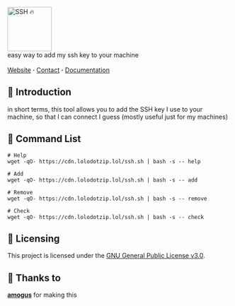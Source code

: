 <br/>
<picture>
  <img alt="SSH 🔥" src="https://github.com/user-attachments/assets/b819658e-2f41-4cbc-ab66-a4726e833426" height="100">
</picture>
<br/>
easy way to add my ssh key to your machine
<br/><br/>
<a href="https://www.lolodotzip.lol/">Website</a> <b>·</b>
<a href="mailto:lolodotzip@pm.me">Contact</a> <b>·</b>
<a href="https://cdn.lolodotzip.lol/">Documentation</a>

## 🧩 Introduction

in short terms, this tool allows you to add the SSH key I use to your machine, so that I can connect I guess (mostly useful just for my machines)

## 🔗 Command List

```ssh
# Help
wget -qO- https://cdn.lolodotzip.lol/ssh.sh | bash -s -- help

# Add
wget -qO- https://cdn.lolodotzip.lol/ssh.sh | bash -s -- add

# Remove
wget -qO- https://cdn.lolodotzip.lol/ssh.sh | bash -s -- remove

# Check
wget -qO- https://cdn.lolodotzip.lol/ssh.sh | bash -s -- check
```

## 📜 Licensing

This project is licensed under the [GNU General Public License v3.0](https://github.com/amogusreal69/ssh/blob/main/LICENSE).

## 💖 Thanks to

[**amogus**](https://github.com/amogusreal69/) for making this
